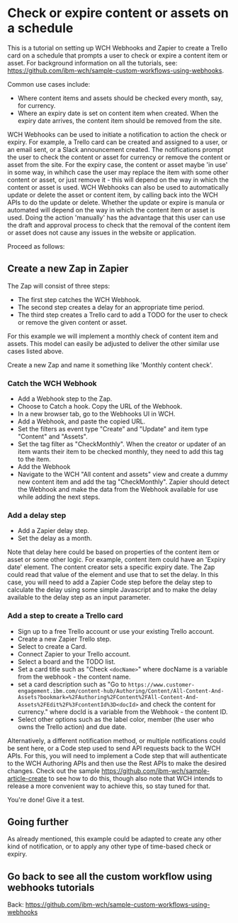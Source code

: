 # Check or expire content or assets on a schedule

This is a tutorial on setting up WCH Webhooks and Zapier to create a Trello card on a schedule that prompts a user to check or expire a content item or asset. For background information on all the tutorials, see: https://github.com/ibm-wch/sample-custom-workflows-using-webhooks.

Common use cases include:
- Where content items and assets should be checked every month, say, for currency.
- Where an expiry date is set on content item when created. When the expiry date arrives, the content item should be removed from the site.

WCH Webhooks can be used to initiate a notification to action the check or expiry. For example, a Trello card can be created and assigned to a user, or an email sent, or a Slack announcement created. The notifications prompt the user to check the content or asset for currency or remove the content or asset from the site. For the expiry case, the content or asset maybe 'in use' in some way, in whihch case the user may replace the item with some other content or asset, or just remove it - this will depend on the way in which the content or asset is used. WCH Webhooks can also be used to automatically update or delete the asset or content item, by calling back into the WCH APIs to do the update or delete. Whether the update or expire is manula or automated will depend on the way in which the content item or asset is used. Doing the action 'manually' has the advantage that this user can use the draft and approval process to check that the removal of the content item or asset does not cause any issues in the website or application. 

Proceed as follows:

## Create a new Zap in Zapier

The Zap will consist of three steps:
- The first step catches the WCH Webhook. 
- The second step creates a delay for an appropriate time period.
- The third step creates a Trello card to add a TODO for the user to check or remove the given content or asset.

For this example we will implement a monthly check of content item and assets. This model can easily be adjusted to deliver the other similar use cases listed above.

Create a new Zap and name it something like 'Monthly content check'.

### Catch the WCH Webhook

- Add a Webhook step to the Zap.
- Choose to Catch a hook. Copy the URL of the Webhook.
- In a new browser tab, go to the Webhooks UI in WCH. 
- Add a Webhook, and paste the copied URL.
- Set the filters as event type "Create" and "Update" and item type "Content" and "Assets".
- Set the tag filter as "CheckMonthly". When the creator or updater of an item wants their item to be checked monthly, they need to add this tag to the item. 
- Add the Webhook
- Navigate to the WCH "All content and assets" view and create a dummy new content item and add the tag "CheckMonthly". Zapier should detect the Webhook and make the data from the Webhook available for use while adding the next steps. 

### Add a delay step

- Add a Zapier delay step.
- Set the delay as a month.

Note that delay here could be based on properties of the content item or asset or some other logic. For example, content item could have an 'Expiry date' element. The content creator sets a specific expiry date. The Zap could read that value of the element and use that to set the delay. In this case, you will need to add a Zapier Code step before the delay step to calculate the delay using some simple Javascript and to make the delay available to the delay step as an input parameter.

### Add a step to create a Trello card

- Sign up to a free Trello account or use your existing Trello account.
- Create a new Zapier Trello step. 
- Select to create a Card.
- Connect Zapier to your Trello account. 
- Select a board and the TODO list.
- Set a card title such as "Check `<docName>`" where docName is a variable from the webhook - the content name.
- set a card description such as 
"Go to `https://www.customer-engagement.ibm.com/content-hub/Authoring/Content/All-Content-And-Assets?bookmark=%2FAuthoring%2FContent%2FAll-Content-And-Assets%2FEdit%2F%3FcontentId%3D<docId>` and check the content for currency." where docId is a variable from the Webhook - the content ID. 
- Select other options such as the label color, member (the user who owns the Trello action) and due date.

Alternatively, a different notification method, or multiple notifications could be sent here, or a Code step used to send API requests back to the WCH APIs. For this, you will need to implement a Code step that will authenticate to the WCH Authoring APIs and then use the Rest APIs to make the desired changes. Check out the sample https://github.com/ibm-wch/sample-article-create to see how to do this, though also note that WCH intends to release a more convenient way to achieve this, so stay tuned for that.

You're done! Give it a test. 

## Going further

As already mentioned, this example could be adapted to create any other kind of notification, or to apply any other type of time-based check or expiry. 

## Go back to see all the custom workflow using webhooks tutorials

Back: https://github.com/ibm-wch/sample-custom-workflows-using-webhooks
